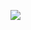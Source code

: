 <a href="https://dev.visual-essays.app"><img src="https://dev-visual-essays.netlify.app/images/ve-button.png"></a> 
<param ve-config title="Queen Victoria (1819-1901)" author="Alyson Hunt" layout="vtl" banner="/images/banners/19c.jpg">

<param ve-entity eid="Q729006" aliases="Chatham">
<param ve-entity eid="Q736439" aliases="Ramsgate">
<param ve-entity eid="Q179224" aliases="Dover">
<param ve-entity eid="Q507517" aliases="Rochester">

#
